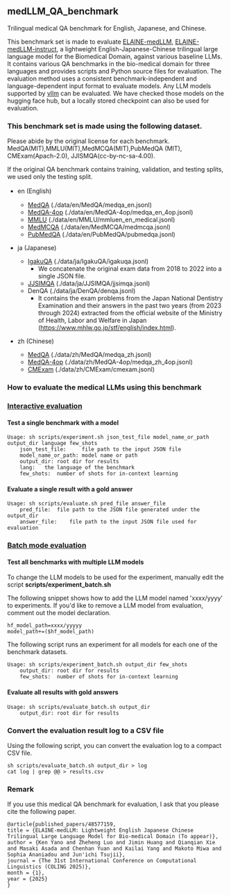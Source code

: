 ## medLLM_QA_benchmark
Trilingual medical QA benchmark for English, Japanese, and Chinese.

This benchmark set is made to evaluate [ELAINE-medLLM](https://huggingface.co/kenyano/Llama3-ELAINE-medLLM-8B), [ELAINE-medLLM-instruct](https://huggingface.co/kenyano/Llama3-ELAINE-medLLM-instruct-8B), a lightweight English-Japanese-Chinese trilingual large language model for the Biomedical Domain, against various baseline LLMs.
It contains various QA benchmarks in the bio-medical domain for three languages and provides scripts and Python source files for evaluation.
The evaluation method uses a consistent benchmark-independent and language-dependent input format to evaluate models.
Any LLM models supported by [vllm](https://docs.vllm.ai/en/latest/) can be evaluated.
We have checked those models on the hugging face hub, but a locally stored checkpoint can also be used for evaluation.

### This benchmark set is made using the following dataset.

Please abide by the original license for each benchmark.
MedQA(MIT),MMLU(MIT),MedMCQA(MIT),PubMedQA (MIT), CMExam(Apach-2.0), JJISMQA(cc-by-nc-sa-4.00).

If the original QA benchmark contains training, validation, and testing splits, we used only the testing split.

- en (English)　
  - [MedQA](https://arxiv.org/abs/2009.13081) (./data/en/MedQA/medqa_en.jsonl)
  - [MedQA-4op](https://arxiv.org/abs/2009.13081) (./data/en/MedQA-4op/medqa_en_4op.jsonl)
  - [MMLU](https://arxiv.org/abs/2009.03300)  (./data/en/MMLU/mmluen_en_medical.jsonl)
  - [MedMCQA](https://proceedings.mlr.press/v174/pal22a.html)  (./data/en/MedMCQA/medmcqa.jsonl)
  - [PubMedQA](https://doi.org/10.18653/v1/D19-1259)  (./data/en/PubMedQA/pubmedqa.jsonl)

- ja (Japanese)
  - [IgakuQA](https://github.com/jungokasai/IgakuQA) (./data/ja/IgakuQA/igakuqa.jsonl)
  	- We concatenate the original exam data from 2018 to 2022 into a single JSON file.
  - [JJSIMQA](https://arxiv.org/abs/2310.10083) (./data/ja/JJSIMQA/jjsimqa.jsonl)
  - DenQA (./data/ja/DenQA/denqa.jsonl)
  	- It contains the exam problems from the Japan National Dentistry Examination and their answers in the past two years (from 2023 through 2024) extracted from the official website of the Ministry of Health, Labor and Welfare in Japan (https://www.mhlw.go.jp/stf/english/index.html).

- zh (Chinese)
  - [MedQA](https://arxiv.org/abs/2009.13081) (./data/zh/MedQA/medqa_zh.jsonl)
  - [MedQA-4op](https://arxiv.org/abs/2009.13081) (./data/zh/MedQA-4op/medqa_zh_4op.jsonl)
  - [CMExam](https://arxiv.org/abs/2306.03030) (./data/zh/CMExam/cmexam.jsonl)

        
### How to evaluate the medical LLMs using this benchmark

### <ins>Interactive evaluation</ins>

#### Test a single benchmark with a model
```
Usage: sh scripts/experiment.sh json_test_file model_name_or_path output_dir language few_shots
	json_test_file:		file path to the input JSON file
	model_name_or_path:	model name or path
	output_dir:	root dir for results
	lang:	the language of the benchmark
	few_shots:	number of shots for in-context learning
``` 

#### Evaluate a single result with a gold answer
```
Usage: sh scripts/evaluate.sh pred_file answer_file
	pred_file:	file path to the JSON file generated under the output_dir
	answer_file:	file path to the input JSON file used for evaluation 
```

### <ins>Batch mode evaluation</ins>

#### Test all benchmarks with multiple LLM models

To change the LLM models to be used for the experiment, manually edit the script
**scripts/experiment_batch.sh**

The following snippet shows how to add the LLM model named 'xxxx/yyyy' to experiments.
If you'd like to remove a LLM model from evaluation, comment out the model declaration.

```
hf_model_path=xxxx/yyyyy
model_path+=($hf_model_path)
```

The following script runs an experiment for all models for each one of the benchmark datasets.

```
Usage: sh scripts/experiment_batch.sh output_dir few_shots
	output_dir:	root dir for results
	few_shots:	number of shots for in-context learning
```
#### Evaluate all results with gold answers
```
Usage: sh scripts/evaluate_batch.sh output_dir
	output_dir:	root dir for results
```

### Convert the evaluation result log to a CSV file
Using the following script, you can convert the evaluation log to a compact CSV file.
```
sh scripts/evaluate_batch.sh output_dir > log
cat log | grep @@ > results.csv
```

### Remark
If you use this medical QA benchmark for evaluation, I ask that you please cite the following paper.
```
@article{published_papers/48577159,
title = {ELAINE-medLLM: Lightweight English Japanese Chinese Trilingual Large Language Model for Bio-medical Domain (To appear)},
author = {Ken Yano and Zheheng Luo and Jimin Huang and Qianqian Xie and Masaki Asada and Chenhan Yuan and Kailai Yang and Makoto Miwa and Sophia Ananiadou and Jun'ichi Tsujii},
journal = {The 31st International Conference on Computational Linguistics (COLING 2025)},
month = {1},
year = {2025}
}
```
